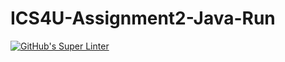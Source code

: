 # ICS4U-Assignment2-Java-Run

[![GitHub's Super Linter](https://github.com/jonathan-pasco-arnone/ICS4U-Assignment2-Java-Run/workflows/GitHub's%20Super%20Linter/badge.svg)](https://github.com/jonathan-pasco-arnone/ICS4U-Assignment2-Java-Run/actions)
